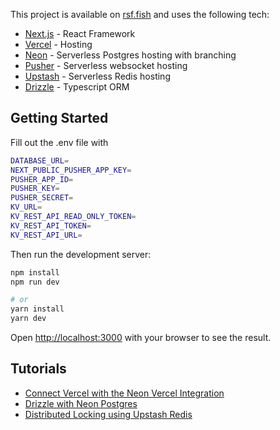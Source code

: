 This project is available on [rsf.fish](https://rsf.fish) and uses the following tech:

- [Next.js](https://nextjs.org) - React Framework
- [Vercel](https://vercel.com) - Hosting
- [Neon](https://neon.tech) - Serverless Postgres hosting with branching
- [Pusher](https://neon.tech) - Serverless websocket hosting
- [Upstash](https://upstach.com) - Serverless Redis hosting
- [Drizzle](https://orm.drizzle.team) - Typescript ORM

## Getting Started

Fill out the .env file with

```bash
DATABASE_URL=
NEXT_PUBLIC_PUSHER_APP_KEY=
PUSHER_APP_ID=
PUSHER_KEY=
PUSHER_SECRET=
KV_URL=
KV_REST_API_READ_ONLY_TOKEN=
KV_REST_API_TOKEN=
KV_REST_API_URL=
```

Then run the development server:

```bash
npm install
npm run dev

# or
yarn install
yarn dev
```

Open [http://localhost:3000](http://localhost:3000) with your browser to see the result.

## Tutorials

- [Connect Vercel with the Neon Vercel Integration](https://neon.tech/docs/guides/vercel)
- [Drizzle with Neon Postgres](https://orm.drizzle.team/docs/tutorials/drizzle-with-neon)
- [Distributed Locking using Upstash Redis](https://upstash.com/blog/lock)
